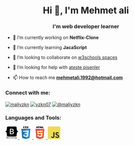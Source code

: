 <h1 align="center">Hi 👋, I'm Mehmet ali</h1>
<h3 align="center">I'm web developer learner</h3>

- 🔭 I’m currently working on **Netflix-Clone**

- 🌱 I’m currently learning **JacaScript**

- 👯 I’m looking to collaborate on [w3schools spaces](https://yzkn.w3spaces.com/)

- 🤝 I’m looking for help with [ateste pisenler](https://www.atestepisenler.com/)

- 📫 How to reach me **mehmetali.1992@hotmail.com**

<h3 align="left">Connect with me:</h3>
<p align="left">
<a href="https://linkedin.com/in/maliyzkn" target="blank"><img align="center" src="https://raw.githubusercontent.com/rahuldkjain/github-profile-readme-generator/master/src/images/icons/Social/linked-in-alt.svg" alt="maliyzkn" height="30" width="40" /></a>
<a href="https://instagram.com/yzkn07" target="blank"><img align="center" src="https://raw.githubusercontent.com/rahuldkjain/github-profile-readme-generator/master/src/images/icons/Social/instagram.svg" alt="yzkn07" height="30" width="40" /></a>
<a href="https://medium.com/@maliyzkn" target="blank"><img align="center" src="https://raw.githubusercontent.com/rahuldkjain/github-profile-readme-generator/master/src/images/icons/Social/medium.svg" alt="@maliyzkn" height="30" width="40" /></a>
</p>

<h3 align="left">Languages and Tools:</h3>
<p align="left"> <a href="https://getbootstrap.com" target="_blank" rel="noreferrer"> <img src="https://raw.githubusercontent.com/devicons/devicon/master/icons/bootstrap/bootstrap-plain-wordmark.svg" alt="bootstrap" width="40" height="40"/> </a> <a href="https://www.w3schools.com/css/" target="_blank" rel="noreferrer"> <img src="https://raw.githubusercontent.com/devicons/devicon/master/icons/css3/css3-original-wordmark.svg" alt="css3" width="40" height="40"/> </a> <a href="https://www.w3.org/html/" target="_blank" rel="noreferrer"> <img src="https://raw.githubusercontent.com/devicons/devicon/master/icons/html5/html5-original-wordmark.svg" alt="html5" width="40" height="40"/> </a> <a href="https://developer.mozilla.org/en-US/docs/Web/JavaScript" target="_blank" rel="noreferrer"> <img src="https://raw.githubusercontent.com/devicons/devicon/master/icons/javascript/javascript-original.svg" alt="javascript" width="40" height="40"/> </a> </p>
